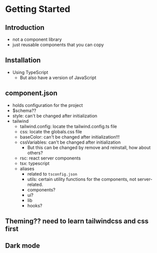 # Getting Started

## Introduction

- not a component library
- just reusable components that you can copy

## Installation

- Using TypeScript
    - But also have a version of JavaScript

## component.json

- holds configuration for the project
- $schema??
- style: can't be changed after initialization
- tailwind
    - tailwind.config: locate the tailwind.config.ts file
    - css: locate the globals.css file
    - baseColor: can't be changed after initialization!!!
    - cssVariables: can't be changed after initialization
        - But this can be changed by remove and reinstall, how about others?
    - rsc: react server components
    - tsx: typescript
    - aliases
        - related to `tsconfig.json`
        - utils: certain utility functions for the components, not server-related.
        - components?
        - ui?
        - lib
        - hooks?

## Theming?? need to learn tailwindcss and css first
## Dark mode


    
